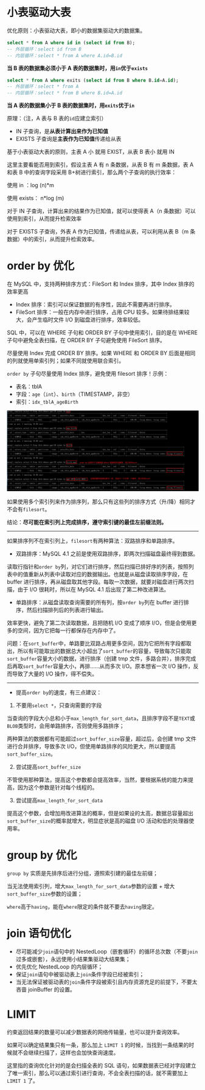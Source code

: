 # 小表驱动大表

优化原则：小表驱动大表，即小的数据集驱动大的数据集。

```sql
select * from A where id in (select id from B);
-- 外层循环：select id from B
-- 内层循环：select * from A where A.id=B.id
```

**当 B 表的数据集必须小于 A 表的数据集时，用`in`优于`exists`**

```sql
select * from A where exits (select id from B where B.id=A.id);
-- 外层循环：select * from A
-- 内层循环：select * from B where B.id=A.id
```

**当 A 表的数据集小于 B 表的数据集时，用`exits`优于`in`**

原理：（注，A 表与 B 表的`id`应建立索引）

- IN 子查询，是**从表计算出来作为已知值**
- EXISTS 子查询是**主表作为已知值**传递给从表

基于小表驱动大表的原则，主表 A 小 就用 EXIST，从表 B 表小 就用 IN

这里主要看能否用到索引，假设主表 A 有 n 条数据，从表 B 有 m 条数据，表 A 和表 B 中的查询字段采用 B+树进行索引，那么两个子查询的执行效率：

使用 in ：log (n)\*m

使用 exists： n\*log (m)

对于 IN 子查询，计算出来的结果作为已知值，就可以使得表 A（n 条数据）可以使用到索引，从而提升检索效率

对于 EXISTS 子查询，外表 A 作为已知值，传递给从表，可以利用从表 B（m 条数据）中的索引，从而提升检索效率。

# order by 优化

在 MySQL 中，支持两种排序方式：FileSort 和 Index 排序，其中 Index 排序的效率更高

- Index 排序：索引可以保证数据的有序性，因此不需要再进行排序。
- FileSort 排序：一般在内存中进行排序，占用 CPU 较多。如果待排结果较大，会产生临时文件 I/O 到磁盘进行排序，效率较低。

SQL 中，可以在 WHERE 子句和 ORDER BY 子句中使用索引，目的是在 WHERE 子句中避免全表扫描，在 ORDER BY 子句避免使用 FileSort 排序。

尽量使用 Index 完成 ORDER BY 排序。如果 WHERE 和 ORDER BY 后面是相同的列就使用单索引列；如果不同就使用联合索引。

`order by` 子句尽量使用 Index 排序，避免使用 filesort 排序！示例：

- 表名：tblA
- 字段：`age`（`int`）、`birth`（TIMESTAMP，非空）
- 索引：`idx_tblA_ageBirth`

![](../images/MySQL-orderBy1.png)

如果使用多个索引列来作为排序列，那么只有这些列的排序方式（升/降）相同才不会有`filesort`。

结论：**尽可能在索引列上完成排序，遵守索引键的最佳左前缀法则。**

---

如果排序列不在索引列上，`filesort`有两种算法：双路排序和单路排序。

- 双路排序：MySQL 4.1 之前是使用双路排序，即两次扫描磁盘最终得到数据。

读取行指针和`order by`列，对它们进行排序，然后扫描已排好序的列表，按照列表中的值重新从列表中读取对应的数据输出。也就是从磁盘读取排序字段，在 buffer 进行排序，再从磁盘取其他字段。每取一次数据，就要对磁盘进行两次扫描，由于 I/O 很耗时，所以在 MySQL 4.1 后出现了第二种改进算法。

- 单路排序：从磁盘读取查询需要的所有列，按`order by`列在 buffer 进行排序，然后扫描排列后的列表进行输出。

效率更快，避免了第二次读取数据，且把随机 I/O 变成了顺序 I/O，但是会使用更多的空间，因为它把每一行都保存在内存中了。

问题：在`sort_buffer`中，单路要比双路占用更多空间，因为它把所有字段都取出，所以有可能取出的数据总大小超出了`sort_buffer`的容量，导致每次只能取`sort_buffer`容量大小的数据，进行排序（创建 tmp 文件，多路合并），排序完成后再取`sort_buffer`容量大小，再排......从而多次 I/O。原本想省一次 I/O 操作，反而导致了大量的 I/O 操作，得不偿失。

---

- 提高`order by`的速度，有三点建议：

1. 不要用`select *`，只查询需要的字段

当查询的字段大小总和小于`max_length_for_sort_data`，且排序字段不是`TEXT`或`BLOB`类型时，会用单路排序，否则使用多路排序；

两种算法的数据都有可能超过`sort_buffer_size`容量，超过后，会创建 tmp 文件进行合并排序，导致多次 I/O，但使用单路排序的风险更大，所以要提高`sort_buffer_size`。

2. 尝试提高`sort_buffer_size`

不管使用那种算法，提高这个参数都会提高效率，当然，要根据系统的能力来提高，因为这个参数是针对每个线程的。

3. 尝试提高`max_length_for_sort_data`

提高这个参数，会增加用改进算法的概率，但是如果设的太高，数据总容量超出`sort_buffer_size`的概率就增大，明显症状是高的磁盘 I/O 活动和低的处理器使用率。

# group by 优化

`group by` 实质是先排序后进行分组，遵照索引建的最佳左前缀；

当无法使用索引列，增大`max_length_for_sort_data`参数的设置 + 增大`sort_buffer_size`参数的设置；

`where`高于`having`，能在`where`限定的条件就不要去`having`限定。

# join 语句优化

- 尽可能减少`join`语句中的 NestedLoop（嵌套循环）的循环总次数（不要`join`过多或嵌套），永远使用小结果集驱动大结果集；
- 优先优化 NestedLoop 的内层循环；
- 保证`join`语句中被驱动表上`join`条件字段已经被索引；
- 当无法保证被驱动表的`join`条件字段被索引且内存资源充足的前提下，不要太吝啬 joinBuffer 的设置。

# LIMIT

约束返回结果的数量可以减少数据表的网络传输量，也可以提升查询效率。

如果可以确定结果集只有一条，那么加上 `LIMIT 1` 的时候，当找到一条结果的时候就不会继续扫描了，这样也会加快查询速度。

这里指的查询优化针对的是会扫描全表的 SQL 语句，如果数据表已经对字段建立了唯一索引，那么可以通过索引进行查询，不会全表扫描的话，就不需要加上 `LIMIT 1` 了。

